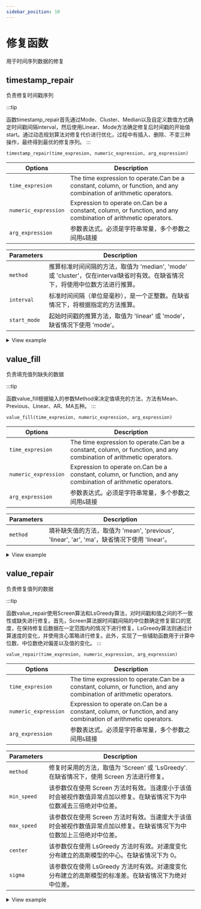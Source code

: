 ```yaml
---
sidebar_position: 10
---
```


# 修复函数

用于时间序列数据的修复

## timestamp_repair

负责修复时间戳序列

:::tip

函数timestamp_repair首先通过Mode、Cluster、Median以及自定义数值方式确定时间戳间隔interval，然后使用Linear、Mode方法确定修复后时间戳的开始值start。通过动态规划算法对修复代价进行优化，过程中有插入、删除、不变三种操作，最终得到最优的修复序列。
:::

```sql
timestamp_repair(time_expresion, numeric_expression, arg_expression)
```

| Options              | Description                                                                                                                                         |
| -------------------- | --------------------------------------------------------------------------------------------------------------------------------------------------- |
| `time_expresion`     | The time expression to operate.Can be a constant, column, or function, and any combination of arithmetic operators. |
| `numeric_expression` | Expression to operate on.Can be a constant, column, or function, and any combination of arithmetic operators.       |
| `arg_expression`     | 参数表达式。必须是字符串常量，多个参数之间用`&`链接                                                                                                                         |

| Parameters   | Description                                                                       |
| ------------ | --------------------------------------------------------------------------------- |
| `method`     | 推算标准时间间隔的方法，取值为 'median', 'mode' 或 'cluster'，仅在interval缺省时有效。在缺省情况下，将使用中位数方法进行推算。 |
| `interval`   | 标准时间间隔（单位是毫秒），是一个正整数。在缺省情况下，将根据指定的方法推算。                                           |
| `start_mode` | 起始时间戳的推算方法，取值为 'linear' 或 'mode'，缺省情况下使用 'mode'。                                  |

<details>
  <summary>View example</summary>

```sql {1-3}
CREATE table wzz(value double);
INSERT wzz VALUES ('2024-01-01T00:00:00.000',1),('2024-01-01T00:00:10.000',2),('2024-01-01T00:00:19.000',3),('2024-01-01T00:00:30.000',4),('2024-01-01T00:00:40.000',5),('2024-01-01T00:00:50.000',6),('2024-01-01T00:01:01.000',7),('2024-01-01T00:01:11.000',8),('2024-01-01T00:01:21.000',9),('2024-01-01T00:01:31.000',10);
SELECT timestamp_repair(time, value, 'method=mode&start_mode=linear') FROM wzz;
+-------------------------+------------------------------------------------------------------------------+
| time                    | timestamp_repair(wzz.time, wzz.value, Utf8("method=mode&start_mode=linear")) |
+-------------------------+------------------------------------------------------------------------------+
| 2024-01-01T00:00:00.300 | 1.0                                                                          |
| 2024-01-01T00:00:10.300 | 2.0                                                                          |
| 2024-01-01T00:00:20.300 | 3.0                                                                          |
| 2024-01-01T00:00:30.300 | 4.0                                                                          |
| 2024-01-01T00:00:40.300 | 5.0                                                                          |
| 2024-01-01T00:00:50.300 | 6.0                                                                          |
| 2024-01-01T00:01:00.300 | 7.0                                                                          |
| 2024-01-01T00:01:10.300 | 8.0                                                                          |
| 2024-01-01T00:01:20.300 | 9.0                                                                          |
| 2024-01-01T00:01:30.300 | 10.0                                                                         |
| 2024-01-01T00:01:40.300 | NaN                                                                          |
+-------------------------+------------------------------------------------------------------------------+
```

</details>

## value_fill

负责填充值列缺失的数据

:::tip

函数value_fill根据输入的参数Method来决定值填充的方法，方法有Mean、Previous、Linear、AR、MA五种。
:::

```sql
value_fill(time_expresion, numeric_expression, arg_expression)
```

| Options              | Description                                                                                                                                         |
| -------------------- | --------------------------------------------------------------------------------------------------------------------------------------------------- |
| `time_expresion`     | The time expression to operate.Can be a constant, column, or function, and any combination of arithmetic operators. |
| `numeric_expression` | Expression to operate on.Can be a constant, column, or function, and any combination of arithmetic operators.       |
| `arg_expression`     | 参数表达式。必须是字符串常量，多个参数之间用`&`链接                                                                                                                         |

| Parameters | Description                                                             |
| ---------- | ----------------------------------------------------------------------- |
| `method`   | 填补缺失值的方法，取值为 'mean', 'previous', 'linear', 'ar', 'ma'，缺省情况下使用 'linear'。 |

<details>
  <summary>View example</summary>

```sql {1-3}
CREATE table wzz(value double);
INSERT wzz VALUES ('2024-01-01T00:00:02',acos(3)),('2024-01-01T00:00:03',101.0),('2024-01-01T00:00:04',102.0),('2024-01-01T00:00:06',104.0),('2024-01-01T00:00:08',126.0),('2024-01-01T00:00:10',108.0),('2024-01-01T00:00:14',acos(3)),('2024-01-01T00:00:15',113.0),('2024-01-01T00:00:16',114.0),('2024-01-01T00:00:18',116.0),('2024-01-01T00:00:20',acos(3)),('2024-01-01T00:00:22',acos(3)),('2024-01-01T00:00:26',124.0),('2024-01-01T00:00:28',126.0),('2024-01-01T00:00:30',128.0);
SELECT value_fill(time, value, 'method=mean') FROM wzz;
+---------------------+------------------------------------------------------+
| time                | value_fill(wzz.time, wzz.value, Utf8("method=mean")) |
+---------------------+------------------------------------------------------+
| 2024-01-01T00:00:02 | 114.72727272727273                                   |
| 2024-01-01T00:00:03 | 101.0                                                |
| 2024-01-01T00:00:04 | 102.0                                                |
| 2024-01-01T00:00:06 | 104.0                                                |
| 2024-01-01T00:00:08 | 126.0                                                |
| 2024-01-01T00:00:10 | 108.0                                                |
| 2024-01-01T00:00:14 | 114.72727272727273                                   |
| 2024-01-01T00:00:15 | 113.0                                                |
| 2024-01-01T00:00:16 | 114.0                                                |
| 2024-01-01T00:00:18 | 116.0                                                |
| 2024-01-01T00:00:20 | 114.72727272727273                                   |
| 2024-01-01T00:00:22 | 114.72727272727273                                   |
| 2024-01-01T00:00:26 | 124.0                                                |
| 2024-01-01T00:00:28 | 126.0                                                |
| 2024-01-01T00:00:30 | 128.0                                                |
+---------------------+------------------------------------------------------+
```

</details>

## value_repair

负责修复值列的数据

:::tip

函数value_repair使用Screen算法和LsGreedy算法，对时间戳和值之间的不一致性或缺失进行修复。首先，Screen算法据时间戳间隔的中位数确定修复窗口的宽度，在保持修复后数据在一定范围内的情况下进行修复。LsGreedy算法则通过计算速度的变化，并使用贪心策略进行修复。此外，实现了一些辅助函数用于计算中位数、中位数绝对偏差以及值的变化。
:::

```sql
value_repair(time_expresion, numeric_expression, arg_expression)
```

| Options              | Description                                                                                                                                         |
| -------------------- | --------------------------------------------------------------------------------------------------------------------------------------------------- |
| `time_expresion`     | The time expression to operate.Can be a constant, column, or function, and any combination of arithmetic operators. |
| `numeric_expression` | Expression to operate on.Can be a constant, column, or function, and any combination of arithmetic operators.       |
| `arg_expression`     | 参数表达式。必须是字符串常量，多个参数之间用`&`链接                                                                                                                         |

| Parameters  | Description                                                                  |
| ----------- | ---------------------------------------------------------------------------- |
| `method`    | 修复时采用的方法，取值为 'Screen' 或 'LsGreedy'. 在缺省情况下，使用 Screen 方法进行修复。 |
| `min_speed` | 该参数仅在使用 Screen 方法时有效。当速度小于该值时会被视作数值异常点加以修复。在缺省情况下为中位数减去三倍绝对中位差。              |
| `max_speed` | 该参数仅在使用 Screen 方法时有效。当速度大于该值时会被视作数值异常点加以修复。在缺省情况下为中位数加上三倍绝对中位差。              |
| `center`    | 该参数仅在使用 LsGreedy 方法时有效。对速度变化分布建立的高斯模型的中心。在缺省情况下为 0。                          |
| `sigma`     | 该参数仅在使用 LsGreedy 方法时有效。对速度变化分布建立的高斯模型的标准差。在缺省情况下为绝对中位差。                      |

<details>
  <summary>View example</summary>

```sql {1-3}
CREATE table wzz(value double);
INSERT wzz VALUES ('2024-01-01T00:00:02',100.0),('2024-01-01T00:00:03',101.0),('2024-01-01T00:00:04',102.0),('2024-01-01T00:00:06',104.0),('2024-01-01T00:00:08',126.0),('2024-01-01T00:00:10',108.0),('2024-01-01T00:00:14',112.0),('2024-01-01T00:00:15',113.0),('2024-01-01T00:00:16',114.0),('2024-01-01T00:00:18',116.0),('2024-01-01T00:00:20',118.0),('2024-01-01T00:00:22',100.0),('2024-01-01T00:00:26',124.0),('2024-01-01T00:00:28',126.0),('2024-01-01T00:00:30',acos(3));
SELECT value_repair(time, value, 'method=screen') from wzz;
+---------------------+----------------------------------------------------------+
| time                | value_repair(wzz.time, wzz.value, Utf8("method=screen")) |
+---------------------+----------------------------------------------------------+
| 2024-01-01T00:00:02 | 100.0                                                    |
| 2024-01-01T00:00:03 | 101.0                                                    |
| 2024-01-01T00:00:04 | 102.0                                                    |
| 2024-01-01T00:00:06 | 104.0                                                    |
| 2024-01-01T00:00:08 | 106.0                                                    |
| 2024-01-01T00:00:10 | 108.0                                                    |
| 2024-01-01T00:00:14 | 112.0                                                    |
| 2024-01-01T00:00:15 | 113.0                                                    |
| 2024-01-01T00:00:16 | 114.0                                                    |
| 2024-01-01T00:00:18 | 116.0                                                    |
| 2024-01-01T00:00:20 | 118.0                                                    |
| 2024-01-01T00:00:22 | 120.0                                                    |
| 2024-01-01T00:00:26 | 124.0                                                    |
| 2024-01-01T00:00:28 | 126.0                                                    |
| 2024-01-01T00:00:30 | 128.0                                                    |
+---------------------+----------------------------------------------------------+
```

</details>
